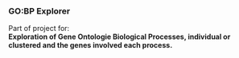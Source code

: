 ### GO:BP Explorer
Part of project for:	
	**Exploration of Gene Ontologie Biological Processes, individual or clustered and the genes involved each process.**

